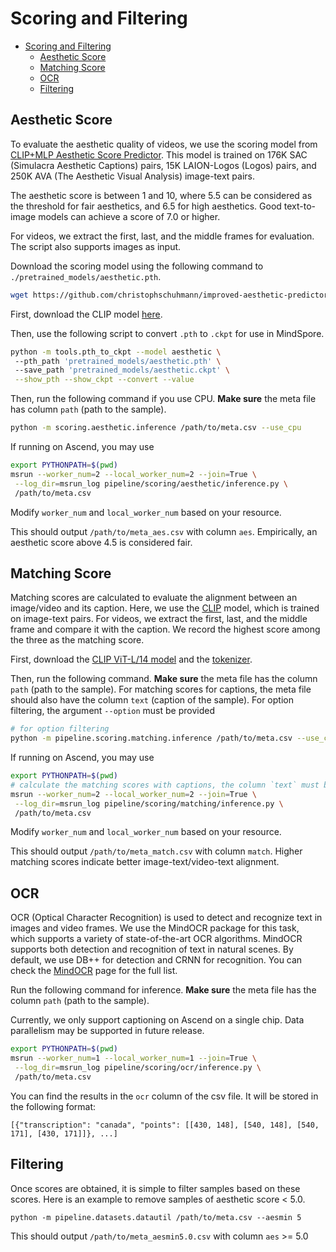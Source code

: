 # Scoring and Filtering

- [Scoring and Filtering](#scoring-and-filtering)
  - [Aesthetic Score](#aesthetic-score)
  - [Matching Score](#matching-score)
  - [OCR](#OCR)
  - [Filtering](#filtering)

## Aesthetic Score

To evaluate the aesthetic quality of videos, we use the 
scoring model from [CLIP+MLP Aesthetic Score Predictor](https://github.com/christophschuhmann/improved-aesthetic-predictor). 
This model is trained on 176K SAC (Simulacra Aesthetic 
Captions) pairs, 15K LAION-Logos (Logos) pairs, and 
250K AVA (The Aesthetic Visual Analysis) image-text pairs.

The aesthetic score is between 1 and 10, where 5.5 can 
be considered as the threshold for fair aesthetics, 
and 6.5 for high aesthetics. Good text-to-image models 
can achieve a score of 7.0 or higher.

For videos, we extract the first, last, and the middle 
frames for evaluation. The script also supports images 
as input.

Download the scoring model using the following command to `./pretrained_models/aesthetic.pth`.

```bash
wget https://github.com/christophschuhmann/improved-aesthetic-predictor/raw/main/sac+logos+ava1-l14-linearMSE.pth -O pretrained_models/aesthetic.pth
```

First, download the CLIP model [here](https://github.com/openai/CLIP).

Then, use the following script to convert `.pth` to `.ckpt` for use in MindSpore.

```bash
python -m tools.pth_to_ckpt --model aesthetic \ 
 --pth_path 'pretrained_models/aesthetic.pth' \ 
 --save_path 'pretrained_models/aesthetic.ckpt' \
 --show_pth --show_ckpt --convert --value
```


Then, run the following command if you use CPU. **Make sure** the meta file has column `path` (path to the sample).
```bash
python -m scoring.aesthetic.inference /path/to/meta.csv --use_cpu
```
If running on Ascend, you may use 
```bash
export PYTHONPATH=$(pwd)
msrun --worker_num=2 --local_worker_num=2 --join=True \
 --log_dir=msrun_log pipeline/scoring/aesthetic/inference.py \ 
 /path/to/meta.csv 
```
Modify `worker_num` and `local_worker_num` based on your resource.

This should output `/path/to/meta_aes.csv` with column `aes`.
Empirically, an aesthetic score above 4.5 is considered fair.

## Matching Score

Matching scores are calculated to evaluate the alignment between an image/video and its caption.
Here, we use the [CLIP](https://github.com/openai/CLIP) model, which is trained on image-text pairs.
For videos, we extract the first, last, and the middle frame and compare it with the caption. 
We record the highest score among the three as the matching score.

First, download the [CLIP ViT-L/14 model](https://ascend-repo-modelzoo.obs.cn-east-2.myhuaweicloud.com/MindFormers/clip/clip_vit_l_14.ckpt) 
and the [tokenizer](https://github.com/openai/CLIP/blob/main/clip/bpe_simple_vocab_16e6.txt.gz).

Then, run the following command. **Make sure** the meta file has the column `path` (path to the sample).
For matching scores for captions, the meta file should also have the column `text` (caption of the sample).
For option filtering, the argument `--option` must be provided
```bash
# for option filtering
python -m pipeline.scoring.matching.inference /path/to/meta.csv --use_cpu --option animal 
```
If running on Ascend, you may use 
```bash
export PYTHONPATH=$(pwd)
# calculate the matching scores with captions, the column `text` must be present
msrun --worker_num=2 --local_worker_num=2 --join=True \
 --log_dir=msrun_log pipeline/scoring/matching/inference.py \ 
 /path/to/meta.csv 
```
Modify `worker_num` and `local_worker_num` based on your resource.

This should output `/path/to/meta_match.csv` with column `match`. Higher matching scores indicate better image-text/video-text alignment.

## OCR
OCR (Optical Character Recognition) is used to detect and recognize 
text in images and video frames. We use the MindOCR package for 
this task, which supports a variety of state-of-the-art OCR 
algorithms. MindOCR supports both detection and recognition of text 
in natural scenes. By default, we use DB++ for detection and
CRNN for recognition. You can check the [MindOCR](https://github.com/mindspore-lab/mindocr/tree/main/tools/infer/text) 
page for the full list.

Run the following command for inference. **Make sure** the meta file has the column `path` (path to the sample).

Currently, we only support captioning on Ascend on a single chip.
Data parallelism may be supported in future release. 

```bash
export PYTHONPATH=$(pwd)
msrun --worker_num=1 --local_worker_num=1 --join=True \
 --log_dir=msrun_log pipeline/scoring/ocr/inference.py \
 /path/to/meta.csv 
```

You can find the results in the `ocr` column of the csv file. It 
will be stored in the following format:
```angular2html
[{"transcription": "canada", "points": [[430, 148], [540, 148], [540, 171], [430, 171]]}, ...]
```

## Filtering
Once scores are obtained, it is simple to filter samples based on these scores. Here is an example to remove
samples of aesthetic score < 5.0.
```
python -m pipeline.datasets.datautil /path/to/meta.csv --aesmin 5
```
This should output `/path/to/meta_aesmin5.0.csv` with column `aes` >= 5.0
